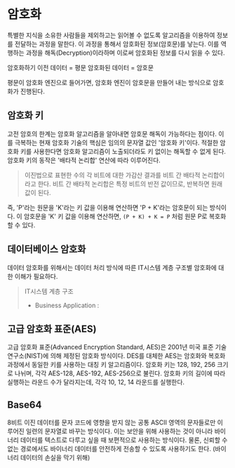 # 암호화
특별한 지식을 소유한 사람들을 제외하고는 읽어볼 수 없도록 알고리즘을 이용하여 정보를 전달하는 과정을 말한다.
이 과정을 통해서 암호화된 정보(암호문)를 낳는다. 이를 역행하는 과정을 해독(Decryption)이라하며 이로써 암호화된 정보를 다시 읽을 수 있다.

암호화하기 이전 데이터 = 평문
암호화된 데이터 = 암호문

평문이 암호화 엔진으로 들어가면, 암호화 엔진이 암호문을 만들어 내는 방식으로 암호화가 진행된다.

## 암호화 키
고전 암호의 한계는 암호화 알고리즘을 알아내면 암호문 해독이 가능하다는 점이다.
이를 극복하는 현재 암호화 기술의 핵심은 임의의 문자열 값인 '암호화 키'이다. 적절한 암호화 키를 사용한다면 암호화 알고리즘이 노출되더라도 키 없이는 해독할 수 없게 된다.
암호화 키의 동작은 '배타적 논리합' 연산에 따라 이루어진다. 

> 이진법으로 표현한 수의 각 비트에 대한 가감산 결과를 비트 간 배타적 논리합이라고 한다.
> 비트 간 배타적 논리합은 특정 비트의 반전 값이므로, 반복하면 원래 값이 된다.

즉, 'P'라는 원문을 'K'라는 키 값을 이용해 연산하면 'P + K'라는 암호문이 되는 방식이다. 이 암호문을 'K' 키 값을 이용해 연산하면, `(P + K) + K = P` 처럼 원문 P로 복호화할 수 있다. 

## 데이터베이스 암호화
데이터 암호화를 위해서는 데이터 처리 방식에 따른 IT시스템 계층 구조별 암호화에 대한 이해가 필요하다.

> IT시스템 계층 구조
> - Business Application : 


## 고급 암호화 표준(AES)
고급 암호화 표준(Advanced Encryption Standard, AES)은 2001년 미국 표준 기술 연구소(NIST)에 의해 제정된 암호화 방식이다. 
DES를 대체한 AES는 암호화와 복호화 과정에서 동일한 키를 사용하는 대칭 키 알고리즘이다.
암호화 키는 128, 192, 256 크기로 나뉘며, 각각 AES-128, AES-192, AES-256으로 불린다.
암호화 키의 길이에 따라 실행하는 라운드 수가 달라지는데, 각각 10, 12, 14 라운드를 실행한다.


## Base64
8비트 이진 데이터를 문자 코드에 영향을 받지 않는 공통 ASCII 영역의 문자들로만 이루어진 일련의 문자열로 바꾸는 방식이다.
이는 보안을 위해 사용하는 것이 아니라 바이너리 데이터를 텍스트로 다루고 싶을 때 보편적으로 사용하는 방식이다.
물론, 신뢰할 수 없는 경로에서도 바이너리 데이터를 안전하게 전송할 수 있도록 사용하기도 한다. (바이너리 데이터의 손실을 막기 위해)

